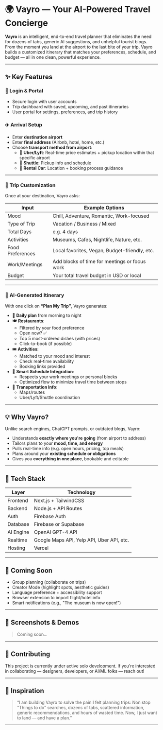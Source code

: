 # 🌍 Vayro — Your AI-Powered Travel Concierge

**Vayro** is an intelligent, end-to-end travel planner that eliminates the need for dozens of tabs, generic AI suggestions, and unhelpful tourist blogs. From the moment you land at the airport to the last bite of your trip, Vayro builds a customized itinerary that matches your preferences, schedule, and budget — all in one clean, powerful experience.

---

## ✨ Key Features

### 🔐 Login & Portal
- Secure login with user accounts
- Trip dashboard with saved, upcoming, and past itineraries
- User portal for settings, preferences, and trip history

### ✈️ **Arrival Setup**
- Enter **destination airport**
- Enter **final address** (Airbnb, hotel, home, etc.)
- Choose **transport method from airport**:
  - 🚗 **Uber/Lyft**: Real-time price estimates + pickup location within that specific airport
  - 🚌 **Shuttle**: Pickup info and schedule
  - 🚙 **Rental Car**: Location + booking process guidance

---

### 📝 **Trip Customization**
Once at your destination, Vayro asks:

| Input                    | Example Options                                |
|--------------------------|------------------------------------------------|
| Mood                    | Chill, Adventure, Romantic, Work-focused       |
| Type of Trip            | Vacation / Business / Mixed                    |
| Total Days              | e.g. 4 days                                     |
| Activities              | Museums, Cafes, Nightlife, Nature, etc.        |
| Food Preferences        | Local favorites, Vegan, Budget-friendly, etc.  |
| Work/Meetings           | Add blocks of time for meetings or focus work  |
| Budget                  | Your total travel budget in USD or local       |

---

### 📆 **AI-Generated Itinerary**
With one click on **“Plan My Trip”**, Vayro generates:

- 📍 **Daily plan** from morning to night
- 🍽️ **Restaurants**:
  - Filtered by your food preference
  - Open now? ✅
  - Top 5 most-ordered dishes (with prices)
  - Click-to-book (if possible)
- 🎟️ **Activities**:
  - Matched to your mood and interest
  - Check real-time availability
  - Booking links provided
- 📌 **Smart Schedule Integration**:
  - Respects your work meetings or personal blocks
  - Optimized flow to minimize travel time between stops
- 🚗 **Transportation Info**:
  - Maps/routes
  - Uber/Lyft/Shuttle coordination

---

## 💡 Why Vayro?

Unlike search engines, ChatGPT prompts, or outdated blogs, Vayro:
- Understands **exactly where you're going** (from airport to address)
- Tailors plans to your **mood, time, and energy**
- Pulls real-time info (e.g. open hours, pricing, top meals)
- Plans around your **existing schedule or obligations**
- Gives you **everything in one place**, bookable and editable

---

## 🔧 Tech Stack

| Layer     | Technology            |
|-----------|------------------------|
| Frontend  | Next.js + TailwindCSS |
| Backend   | Node.js + API Routes  |
| Auth      | Firebase Auth         |
| Database  | Firebase or Supabase  |
| AI Engine | OpenAI GPT-4 API      |
| Realtime  | Google Maps API, Yelp API, Uber API, etc. |
| Hosting   | Vercel                |

---

## 🚀 Coming Soon

- Group planning (collaborate on trips)
- Creator Mode (highlight spots, aesthetic guides)
- Language preference + accessibility support
- Browser extension to import flight/hotel info
- Smart notifications (e.g., "The museum is now open!")


---

## 📸 Screenshots & Demos

> Coming soon…

---

## 👋 Contributing

This project is currently under active solo development. If you're interested in collaborating — designers, developers, or AI/ML folks — reach out!

---

## 🧠 Inspiration

> “I am building Vayro to solve the pain I felt planning trips: Non stop "Things to do" searches, dozens of tabs, scattered information, generic recommendations, and hours of wasted time. Now, I just want to land — and have a plan.”

---

